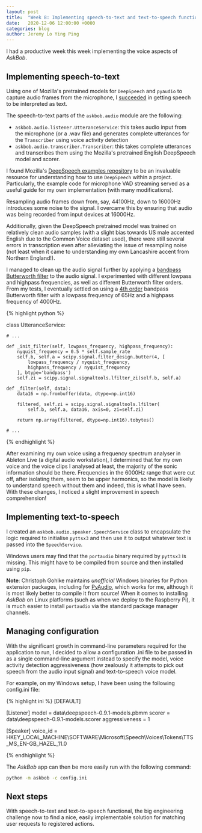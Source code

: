 ```yaml
---
layout: post
title:  "Week 8: Implementing speech-to-text and text-to-speech functionality"
date:   2020-12-06 12:00:00 +0000
categories: blog
author: Jeremy Lo Ying Ping
---
```


I had a productive week this week implementing the voice aspects of *AskBob*.

## Implementing speech-to-text

Using one of Mozilla's pretrained models for `DeepSpeech` and `pyaudio` to capture audio frames from the microphone, I [succeeded](https://github.com/UCL-COMP0016-2020-Team-39/AskBob/commit/ccbc359c60a3d6aa5b1bc3a65fdc6ac4d9652f26) in getting speech to be interpreted as text.

The speech-to-text parts of the `askbob.audio` module are the following:
- `askbob.audio.listener.UtteranceService`: this takes audio input from the microphone (or a .wav file) and generates complete utterances for the `Transcriber` using voice activity detection
- `askbob.audio.transcriber.Transcriber`: this takes complete utterances and transcribes them using the Mozilla's pretrained English DeepSpeech model and scorer.

I found Mozilla's [DeepSpeech examples repository](https://github.com/mozilla/DeepSpeech-examples/tree/r0.9/mic_vad_streaming) to be an invaluable resource for understanding how to use `DeepSpeech` within a project. Particularly, the example code for microphone VAD streaming served as a useful guide for my own implementation (with many modifications).

Resampling audio frames down from, say, 44100Hz, down to 16000Hz introduces some noise to the signal. I overcame this by ensuring that audio was being recorded from input devices at 16000Hz.

Additionally, given the DeepSpeech pretrained model was trained on relatively clean audio samples (with a slight bias towards US male accented English due to the Common Voice dataset used), there were still several errors in transcription even after alleviating the issue of resampling noise (not least when it came to understanding my own Lancashire accent from Northern England!).

I managed to clean up the audio signal further by applying a [bandpass Butterworth filter](https://github.com/UCL-COMP0016-2020-Team-39/AskBob/commit/9cd8490e17d9ef639979c5aa0c7e10671ba70c66) to the audio signal. I experimented with different lowpass and highpass frequencies, as well as different Butterworth filter orders. From my tests, I eventually settled on using a [4th order](https://github.com/UCL-COMP0016-2020-Team-39/AskBob/commit/95ad33031af2c1e252280e645c9dce90ef8a0aba) bandpass Butterworth filter with a lowpass frequency of 65Hz and a highpass frequency of 4000Hz.

{% highlight python %}

class UtteranceService:

    # ...

    def _init_filter(self, lowpass_frequency, highpass_frequency):
        nyquist_frequency = 0.5 * self.sample_rate
        self.b, self.a = scipy.signal.filter_design.butter(4, [
            lowpass_frequency / nyquist_frequency,
            highpass_frequency / nyquist_frequency
        ], btype='bandpass')
        self.zi = scipy.signal.signaltools.lfilter_zi(self.b, self.a)

    def _filter(self, data):
        data16 = np.frombuffer(data, dtype=np.int16)

        filtered, self.zi = scipy.signal.signaltools.lfilter(
            self.b, self.a, data16, axis=0, zi=self.zi)

        return np.array(filtered, dtype=np.int16).tobytes()

    # ...

{% endhighlight %}

After examining my own voice using a frequency spectrum analyser in Ableton Live (a digital audio workstation), I determined that for my own voice and the voice clips I analysed at least, the majority of the sonic information should be there. Frequencies in the 6000Hz range that were cut off, after isolating them, seem to be upper harmonics, so the model is likely to understand speech without them and indeed, this is what I have seen. With these changes, I noticed a slight improvement in speech comprehension!

## Implementing text-to-speech

I created an `askbob.audio.speaker.SpeechService` class to encapsulate the logic required to initialise `pyttsx3` and then use it to output whatever text is passed into the `SpeechService`.

Windows users may find that the `portaudio` binary required by `pyttsx3` is missing. This might have to be compiled from source and then installed using `pip`.

**Note**: Christoph Gohlke maintains *unofficial* Windows binaries for Python extension packages, including for [PyAudio](https://www.lfd.uci.edu/~gohlke/pythonlibs/#pyaudio), which works for me, although it is most likely better to compile it from source! When it comes to installing *AskBob* on Linux platforms (such as when we deploy to the Raspberry Pi), it is much easier to install `portaudio` via the standard package manager channels.

## Managing configuration

With the significant growth in command-line parameters required for the application to run, I decided to allow a configuration .ini file to be passed in as a single command-line argument instead to specify the model, voice activity detection aggressiveness (how zealously it attempts to pick out speech from the audio input signal) and text-to-speech voice model.

For example, on my Windows setup, I have been using the following config.ini file:

{% highlight ini %}
[DEFAULT]

[Listener]
model = data\deepspeech-0.9.1-models.pbmm
scorer = data\deepspeech-0.9.1-models.scorer
aggressiveness = 1

[Speaker]
voice_id = HKEY_LOCAL_MACHINE\SOFTWARE\Microsoft\Speech\Voices\Tokens\TTS_MS_EN-GB_HAZEL_11.0

{% endhighlight %}

The *AskBob* app can then be more easily run with the following command:

```bash
python -m askbob -c config.ini
```

## Next steps

With speech-to-text and text-to-speech functional, the big engineering challenge now to find a nice, easily implementable solution for matching user requests to registered actions.
